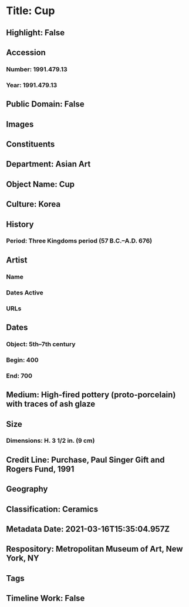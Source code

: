 # Title: Cup
## Highlight: False
## Accession
### Number: 1991.479.13
### Year: 1991.479.13
## Public Domain: False
## Images
## Constituents
## Department: Asian Art
## Object Name: Cup
## Culture: Korea
## History
### Period: Three Kingdoms period (57 B.C.–A.D. 676)
## Artist
### Name
### Dates Active
### URLs
## Dates
### Object: 5th–7th century
### Begin: 400
### End: 700
## Medium: High-fired pottery (proto-porcelain) with traces of ash glaze
## Size
### Dimensions: H. 3 1/2 in. (9 cm)
## Credit Line: Purchase, Paul Singer Gift and Rogers Fund, 1991
## Geography
## Classification: Ceramics
## Metadata Date: 2021-03-16T15:35:04.957Z
## Respository: Metropolitan Museum of Art, New York, NY
## Tags
## Timeline Work: False